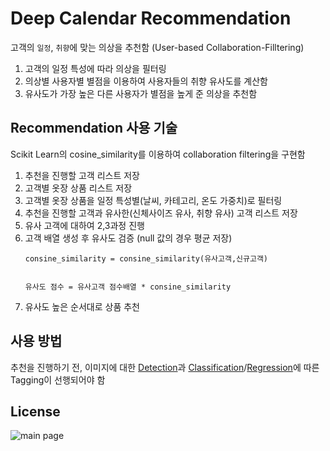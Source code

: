 # Deep Calendar Recommendation

고객의 `일정`, `취향`에 맞는 의상을 추천함 (User-based Collaboration-Filltering)  
 1. 고객의 일정 특성에 따라 의상을 필터링
 2. 의상별 사용자별 별점을 이용하여 사용자들의 취향 유사도를 계산함
 3. 유사도가 가장 높은 다른 사용자가 별점을 높게 준 의상을 추천함
  
## Recommendation 사용 기술
Scikit Learn의 cosine_similarity를 이용하여 collaboration filtering을 구현함

1. 추천을 진행할 고객 리스트 저장
2. 고객별 옷장 상품 리스트 저장
3. 고객별 옷장 상품을 일정 특성별(날씨, 카테고리, 온도 가중치)로 필터링
4. 추천을 진행할 고객과 유사한(신체사이즈 유사, 취향 유사) 고객 리스트 저장
5. 유사 고객에 대하여 2,3과정 진행
6. 고객 배열 생성 후 유사도 검증 (null 값의 경우 평균 저장)
    ```
    consine_similarity = consine_similarity(유사고객,신규고객)


    유사도 점수 = 유사고객 점수배열 * consine_similarity
    ```
7. 유사도 높은 순서대로 상품 추천

## 사용 방법

추천을 진행하기 전, 이미지에 대한 [Detection](https://github.com/misoA/DeepCalendar/tree/master/2_detection)과 [Classification](https://github.com/misoA/DeepCalendar/tree/master/3_classification)/[Regression](https://github.com/misoA/DeepCalendar/tree/master/4_Regression)에 따른 Tagging이 선행되어야 함


## License
![main page](../bplogo.jpg)

